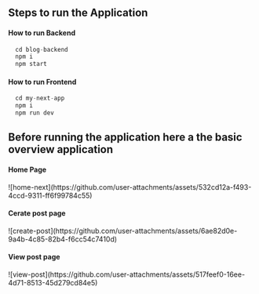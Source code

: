 <h2>Steps to run the Application</h2>

<h4>How to run Backend</h4>

```javascript
  cd blog-backend
  npm i
  npm start
```

<h4>How to run Frontend</h4>

```javascript
  cd my-next-app
  npm i
  npm run dev
```
<h2>Before running the application here a the basic overview application</h2>

<h4>Home Page</h4>
![home-next](https://github.com/user-attachments/assets/532cd12a-f493-4ccd-9311-ff6f99784c55)

<h4>Cerate post page</h4>
![create-post](https://github.com/user-attachments/assets/6ae82d0e-9a4b-4c85-82b4-f6cc54c7410d)

<h4>View post page</h4>
![view-post](https://github.com/user-attachments/assets/517feef0-16ee-4d71-8513-45d279cd84e5)








